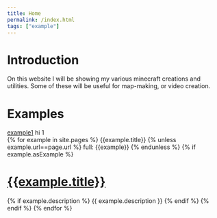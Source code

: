 ```yaml
---
title: Home
permalink: /index.html
tags: ["example"]
---
```

# Introduction  
On this website I will be showing my various minecraft creations and utilities. Some of these will be useful for map-making, or video creation.

# Examples  
[example1](example1.md)
hi 1  
{% for example in site.pages %}
{{example.title}}
{% unless example.url==page.url %}
full:
{{example}}
{% endunless %}
{% if example.asExample %}
# [{{example.title}}]({{example.url}})
{% if example.description %}
  {{ example.description }}
{% endif %}
{% endif %}
{% endfor %}
